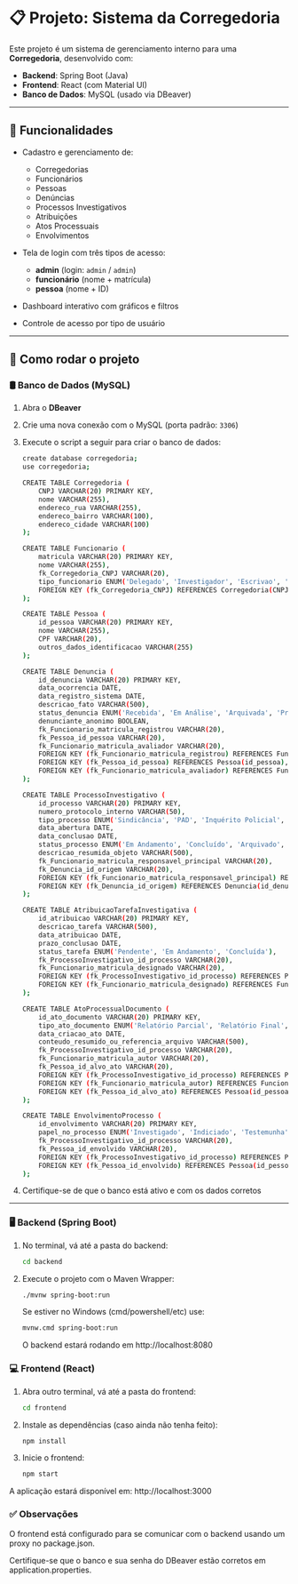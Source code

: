 # 📋 Projeto: Sistema da Corregedoria

Este projeto é um sistema de gerenciamento interno para uma **Corregedoria**, desenvolvido com:

- **Backend**: Spring Boot (Java)
- **Frontend**: React (com Material UI)
- **Banco de Dados**: MySQL (usado via DBeaver)

---

## 🧩 Funcionalidades

- Cadastro e gerenciamento de:
  - Corregedorias
  - Funcionários
  - Pessoas
  - Denúncias
  - Processos Investigativos
  - Atribuições
  - Atos Processuais
  - Envolvimentos

- Tela de login com três tipos de acesso:
  - **admin** (login: `admin` / `admin`)
  - **funcionário** (nome + matrícula)
  - **pessoa** (nome + ID)

- Dashboard interativo com gráficos e filtros
- Controle de acesso por tipo de usuário

---

## 🚀 Como rodar o projeto

### 🛢️ Banco de Dados (MySQL)

1. Abra o **DBeaver**
2. Crie uma nova conexão com o MySQL (porta padrão: `3306`)
3. Execute o script a seguir para criar o banco de dados:

    ```bash
    create database corregedoria;
    use corregedoria;

    CREATE TABLE Corregedoria (
        CNPJ VARCHAR(20) PRIMARY KEY,
        nome VARCHAR(255),
        endereco_rua VARCHAR(255),
        endereco_bairro VARCHAR(100),
        endereco_cidade VARCHAR(100)
    );

    CREATE TABLE Funcionario (
        matricula VARCHAR(20) PRIMARY KEY,
        nome VARCHAR(255),
        fk_Corregedoria_CNPJ VARCHAR(20),
        tipo_funcionario ENUM('Delegado', 'Investigador', 'Escrivao', 'Secretaria', 'Outro'),
        FOREIGN KEY (fk_Corregedoria_CNPJ) REFERENCES Corregedoria(CNPJ)
    );

    CREATE TABLE Pessoa (
        id_pessoa VARCHAR(20) PRIMARY KEY,
        nome VARCHAR(255),
        CPF VARCHAR(20),
        outros_dados_identificacao VARCHAR(255)
    );

    CREATE TABLE Denuncia (
        id_denuncia VARCHAR(20) PRIMARY KEY,
        data_ocorrencia DATE,
        data_registro_sistema DATE,
        descricao_fato VARCHAR(500),
        status_denuncia ENUM('Recebida', 'Em Análise', 'Arquivada', 'Procedente', 'Improcedente'),
        denunciante_anonimo BOOLEAN,
        fk_Funcionario_matricula_registrou VARCHAR(20),
        fk_Pessoa_id_pessoa VARCHAR(20),
        fk_Funcionario_matricula_avaliador VARCHAR(20),
        FOREIGN KEY (fk_Funcionario_matricula_registrou) REFERENCES Funcionario(matricula),
        FOREIGN KEY (fk_Pessoa_id_pessoa) REFERENCES Pessoa(id_pessoa),
        FOREIGN KEY (fk_Funcionario_matricula_avaliador) REFERENCES Funcionario(matricula)
    );

    CREATE TABLE ProcessoInvestigativo (
        id_processo VARCHAR(20) PRIMARY KEY,
        numero_protocolo_interno VARCHAR(50),
        tipo_processo ENUM('Sindicância', 'PAD', 'Inquérito Policial', 'Verificação Preliminar'),
        data_abertura DATE,
        data_conclusao DATE,
        status_processo ENUM('Em Andamento', 'Concluído', 'Arquivado', 'Suspenso'),
        descricao_resumida_objeto VARCHAR(500),
        fk_Funcionario_matricula_responsavel_principal VARCHAR(20),
        fk_Denuncia_id_origem VARCHAR(20),
        FOREIGN KEY (fk_Funcionario_matricula_responsavel_principal) REFERENCES Funcionario(matricula),
        FOREIGN KEY (fk_Denuncia_id_origem) REFERENCES Denuncia(id_denuncia)
    );

    CREATE TABLE AtribuicaoTarefaInvestigativa (
        id_atribuicao VARCHAR(20) PRIMARY KEY,
        descricao_tarefa VARCHAR(500),
        data_atribuicao DATE,
        prazo_conclusao DATE,
        status_tarefa ENUM('Pendente', 'Em Andamento', 'Concluída'),
        fk_ProcessoInvestigativo_id_processo VARCHAR(20),
        fk_Funcionario_matricula_designado VARCHAR(20),
        FOREIGN KEY (fk_ProcessoInvestigativo_id_processo) REFERENCES ProcessoInvestigativo(id_processo),
        FOREIGN KEY (fk_Funcionario_matricula_designado) REFERENCES Funcionario(matricula)
    );

    CREATE TABLE AtoProcessualDocumento (
        id_ato_documento VARCHAR(20) PRIMARY KEY,
        tipo_ato_documento ENUM('Relatório Parcial', 'Relatório Final', 'Auto de Prisão em Flagrante', 'Mandado de Prisão', 'Termo de Depoimento', 'Coleta de Evidência', 'Perícia', 'Outro Documento'),
        data_criacao_ato DATE,
        conteudo_resumido_ou_referencia_arquivo VARCHAR(500),
        fk_ProcessoInvestigativo_id_processo VARCHAR(20),
        fk_Funcionario_matricula_autor VARCHAR(20),
        fk_Pessoa_id_alvo_ato VARCHAR(20),
        FOREIGN KEY (fk_ProcessoInvestigativo_id_processo) REFERENCES ProcessoInvestigativo(id_processo),
        FOREIGN KEY (fk_Funcionario_matricula_autor) REFERENCES Funcionario(matricula),
        FOREIGN KEY (fk_Pessoa_id_alvo_ato) REFERENCES Pessoa(id_pessoa)
    );

    CREATE TABLE EnvolvimentoProcesso (
        id_envolvimento VARCHAR(20) PRIMARY KEY,
        papel_no_processo ENUM('Investigado', 'Indiciado', 'Testemunha', 'Vítima', 'Detido'),
        fk_ProcessoInvestigativo_id_processo VARCHAR(20),
        fk_Pessoa_id_envolvido VARCHAR(20),
        FOREIGN KEY (fk_ProcessoInvestigativo_id_processo) REFERENCES ProcessoInvestigativo(id_processo),
        FOREIGN KEY (fk_Pessoa_id_envolvido) REFERENCES Pessoa(id_pessoa)
    );
    
4. Certifique-se de que o banco está ativo e com os dados corretos

---

### 🖥️ Backend (Spring Boot)

1. No terminal, vá até a pasta do backend:

   ```bash
   cd backend
   ```

2. Execute o projeto com o Maven Wrapper:

    ```bash
    ./mvnw spring-boot:run
    ```
    
    Se estiver no Windows (cmd/powershell/etc) use:

    ```bash
    mvnw.cmd spring-boot:run
    ```
    
    O backend estará rodando em http://localhost:8080

### 💻 Frontend (React)

1. Abra outro terminal, vá até a pasta do frontend:
    ```bash
    cd frontend
    ```

2. Instale as dependências (caso ainda não tenha feito):

    ```bash
    npm install
    ```

3. Inicie o frontend:

    ```bash
    npm start
    ```

A aplicação estará disponível em:
    http://localhost:3000

### ✅ Observações

  O frontend está configurado para se comunicar com o backend usando um proxy no package.json.
  
  Certifique-se que o banco e sua senha do DBeaver estão corretos em application.properties.
